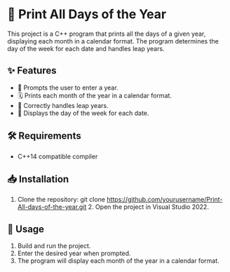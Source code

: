 # 📅 Print All Days of the Year

This project is a C++ program that prints all the days of a given year, displaying each month in a calendar format. The program determines the day of the week for each date and handles leap years.

## ✨ Features

- 📆 Prompts the user to enter a year.
- 🗓️ Prints each month of the year in a calendar format.
- 🔄 Correctly handles leap years.
- 📅 Displays the day of the week for each date.

## 🛠️ Requirements

- C++14 compatible compiler

## 📥 Installation

1. Clone the repository:
    git clone https://github.com/yourusername/Print-All-days-of-the-year.git
   2. Open the project in Visual Studio 2022.

## 🚀 Usage

1. Build and run the project.
2. Enter the desired year when prompted.
3. The program will display each month of the year in a calendar format.
